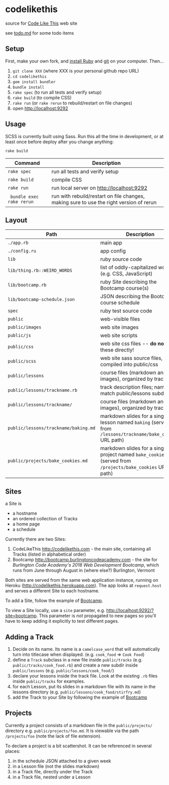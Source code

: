 codelikethis
============

source for [Code Like This](http://www.codelikethis.com) web site

see [todo.md](todo.md) for some todo items

## Setup

First, make your own fork, and [install Ruby](http://installfest.railsbridge.org/installfest/) and [git](https://git-scm.com/) on your computer. Then...

1. `git clone XXX` (where XXX is your personal github repo URL)
2. `cd codelikethis`
3. `gem install bundler`
4. `bundle install`
5. `rake spec` (to run all tests and verify setup)
6. `rake build` (to compile CSS)
7. `rake run` (or `rake rerun` to rebuild/restart on file changes) 
8. open <http://localhost:9292>

## Usage

SCSS is currently built using Sass. Run this all the time in development, or at least once before deploy after you change anything:

    rake build

|Command|Description|
|---|---|
|`rake spec` | run all tests and verify setup |
|`rake build` | compile CSS |
|`rake run` | run local server on <http://localhost:9292>  |
|` bundle exec rake rerun` |run with rebuild/restart on file changes, making sure to use the right version of rerun |

## Layout 

|Path|Description|
|---|---|
|`./app.rb` | main app |
|`./config.ru` | app config |
|`lib` | ruby source code |
|`lib/thing.rb::WEIRD_WORDS` | list of oddly-capitalized words (e.g. CSS, JavaScript) |
| `lib/bootcamp.rb` | ruby Site describing the Bootcamp course(s) |
| `lib/bootcamp-schedule.json` | JSON describing the Bootcamp course schedule |
|`spec` | ruby test source code |
|`public` | web-visible files |
|`public/images` | web site images |
|`public/js`     | web site scripts |
|`public/css`    | web site css files -- **do not edit** these directly! |
|`public/scss`    | web site sass source files, compiled into public/css |
|`public/lessons` | course files (markdown and images), organized by track |
|`public/lessons/trackname.rb`  | track description files; names match public/lessons subdirs |
|`public/lessons/trackname/` | course files (markdown and images), organized by track |
|`public/lessons/trackname/baking.md` | markdown slides for a single lesson named `baking` (served from `/lessons/trackname/bake_cookies` URL path) |
|`public/projects/bake_cookies.md` | markdown slides for a single project named `bake_cookies` (served from `/projects/bake_cookies` URL path) |

## Sites

a Site is

  * a hostname
  * an ordered collection of Tracks
  * a home page
  * a schedule
  
Currently there are two Sites:

1. CodeLikeThis <http://codelikethis.com> - the main site, containing all Tracks (listed in alphabetical order)
2. Bootcamp <http://bootcamp.burlingtoncodeacademy.com> - the site for *Burlington Code Academy's 2018 Web Development Bootcamp*, which runs from June through August in (where else?) Burlington, Vermont 

Both sites are served from the same web application instance, running on Heroku (<http://codelikethis.herokuapp.com>). The app looks at `request.host` and serves a different Site to each hostname.

To add a Site, follow the example of [Bootcamp](lib/bootcamp.rb).

To view a Site locally, use a `site` parameter, e.g. <http://localhost:9292/?site=bootcamp>. This parameter is *not* propagated to new pages so you'll have to keep adding it explicitly to test different pages.

## Adding a Track

1. Decide on its name. Its name is a `camelcase_word` that will automatically turn into titlecase when displayed. (e.g.  `cook_food` => `Cook Food`)
2. define a `Track` subclass in a new file inside `public/tracks` (e.g. `public/tracks/cook_food.rb`) and create a new subdir inside `public/lessons` (e.g. `public/lessons/cook_food/`)
3. declare your lessons inside the track file. Look at the existing `.rb` files inside `public/tracks` for examples.
4. for each Lesson, put its slides in a markdown file with its name in the lessons directory (e.g. `public/lessons/cook_food/stirfry.md`)
5. add the Track to your Site by following the example of [Bootcamp](lib/bootcamp.rb)

## Projects

Currently a project consists of a markdown file in the `public/projects/` directory e.g. `public/projects/foo.md`. It is viewable via the path `/projects/foo` (note the lack of file extension).

To declare a project is a bit scattershot. It can be referenced in several places:

1. in the schedule JSON attached to a given week
2. in a Lesson file (not the slides markdown)
3. in a Track file, directly under the Track
4. in a Track file, nested under a Lesson



